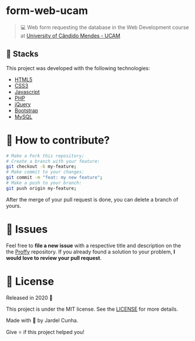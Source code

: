 # form-web-ucam #

> :computer: Web form requesting the database in the Web Development course at [University of Cândido Mendes - UCAM](https://www.candidomendes.edu.br/)

## 🚀 Stacks
This project was developed with the following technologies:

- [HTML5](https://developer.mozilla.org/pt-BR/docs/Web/HTML/HTML5)
- [CSS3](https://developer.mozilla.org/pt-BR/docs/Archive/CSS3)
- [Javascript](https://www.javascript.com/learn/strings)
- [PHP](https://www.php.net/manual/en/intro-whatis.php)
- [jQuery](https://api.jquery.com/)
- [Bootstrap](https://getbootstrap.com/docs/4.5/getting-started/introduction/)
- [MySQL](https://dev.mysql.com/doc/)

# 🤔 How to contribute?
```bash
# Make a Fork this repository;
# Create a branch with your feature: 
git checkout -b my-feature;
# Make commit to your changes: 
git commit -m "feat: my new feature";
# Make a push to your branch: 
git push origin my-feature;
```
After the merge of your pull request is done, you can delete a branch of yours.

# :wrench: Issues
Feel free to **file a new issue** with a respective title and description on the the [Proffy](https://github.com/JardelDeveloper/proffy-nlw-rocketseat/issues) repository. If you already found a solution to your problem, **I would love to review your pull request**.

# :memo: License
Released in 2020 :closed_book:

This project is under the MIT license. See the [LICENSE](LICENSE.md) for more details.

Made with :green_heart: by Jardel Cunha.

Give :star: if this project helped you!
